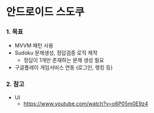 # 안드로이드 스도쿠


### 1. 목표
  + MVVM 패턴 사용
  + Sudoku 문제생성, 정답검증 로직 제작
    - 정답이 1개만 존재하는 문제 생성 필요
  + 구글플레이 게임서비스 연동 (로그인, 랭킹 등)

### 2. 참고
  + UI
    - https://www.youtube.com/watch?v=o6P05m0E9z4
